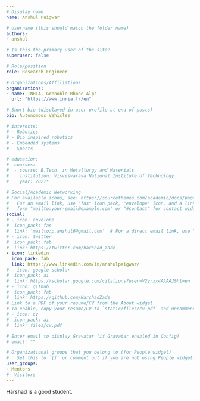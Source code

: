 ```yaml
---
# Display name
name: Anshul Paigwar

# Username (this should match the folder name)
authors:
- anshul

# Is this the primary user of the site?
superuser: false

# Role/position
role: Research Engineer

# Organizations/Affiliations
organizations:
- name: INRIA, Grenoble Rhone-Alps
  url: "https://www.inria.fr/en"

# Short bio (displayed in user profile at end of posts)
bio: Autonomous Vehicles

# interests:
# - Robotics
# - Bio inspired robotics
# - Embedded systems
# - Sports

# education:
#  courses:
#  - course: B.Tech. in Metallurgy and Materials 
#    institution: Visvesvaraya National Institute of Technology
#    year: 2021*

# Social/Academic Networking
# For available icons, see: https://sourcethemes.com/academic/docs/page-builder/#icons
#   For an email link, use "fas" icon pack, "envelope" icon, and a link in the
#   form "mailto:your-email@example.com" or "#contact" for contact widget.
social:
# - icon: envelope
#  icon_pack: fas
#  link: 'mailto:p.anshul6@gmail.com'  # For a direct email link, use "mailto:harshadzade09@gmail.com".
# - icon: twitter
#  icon_pack: fab
#  link: https://twitter.com/harshad_zade
- icon: linkedin
  icon_pack: fab
  link: https://www.linkedin.com/in/anshulpaigwar/
# - icon: google-scholar
#  icon_pack: ai
#  link: https://scholar.google.com/citations?user=V2yrxx4AAAAJ&hl=en
# - icon: github
#  icon_pack: fab
#  link: https://github.com/HarshadZade
# Link to a PDF of your resume/CV from the About widget.
# To enable, copy your resume/CV to `static/files/cv.pdf` and uncomment the lines below.
# - icon: cv
#  icon_pack: ai
#  link: files/cv.pdf

# Enter email to display Gravatar (if Gravatar enabled in Config)
# email: ""

# Organizational groups that you belong to (for People widget)
#   Set this to `[]` or comment out if you are not using People widget.
user_groups:
- Mentors
#- Visitors
---
```

Harshad is a good student.

